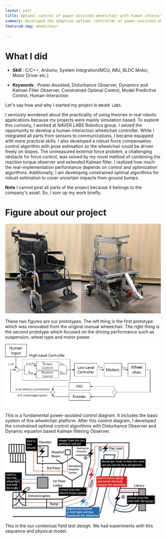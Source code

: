 ```yaml
---
layout: post
title: Optimal control of power-assisted wheelchair with human interaction
summary: Developed the adaptive optimal controller of power-assisted wheelchair with human-interaction and Integrated whole system from sensors and controller to communications
featured-img: wheelchair

---
```


# What I did

- ***Skill*** : C/C++, Arduino, System Integration(MCU, IMU, BLDC Motor, Motor Driver etc.)

- ***Keywords*** : Power-Assisted, Disturbance Observer, Dynamics and Kalman Filter Observer, Constrained Optimal Control, Model Predicitve Control, Human-Interaction 

Let's say how and why I started my project in `NAVER LABS`.

I seriously wondered about the practicality of using theories in real robotic applications because my projects were mainly simulation based. 
To explore this curiosity, I worked at NAVER LABS Robotics group. I seized the opportunity to develop a human-interaction wheelchair controller. 
While I integrated all parts from sensors to communications, I became equipped with more practical skills. 
I also developed a robust force compensation control algorithm with pose estimation so the wheelchair could be driven freely on slopes. 
The unmeasured external force problem, a challenging obstacle for force control, was solved by my novel method of combining the reaction torque observer and extended Kalman filter. I realized how much the real-implementation performance depends on control and optimization algorithms. Additionally, I am developing constrained optimal algorithms for robust estimation to cover uncertain impacts from ground bumps. 

**Note** I cannot post all parts of the project because it belongs to the company's asset. So, I sum up my work briefly.

# Figure about our project

<p align="center">
  <img src="/assets/wheelchair/wheelchair.jpg">
</p>

These two figures are our prototypes. The left thing is the first prototype which was renovated from the original manual wheelchair.
The right thing is the second prototype which focused on the driving performance such as suspension, wheel type and motor power.

<p align="center">
  <img src="/assets/wheelchair/control2.jpg">
</p>

This is a fundamental power-assisted control diagram. It includes the basic system of this wheelchair platform. After this control diagram, I developed the constrained optimal control algorithms with Disturbance Observer and Dynamic equation based Kalman filtering Observer. 

<p align="center">
  <img src="/assets/wheelchair/field_test.jpg">
</p>

This is the our contextual field test design. We had experiments with this sequence and physical model.
